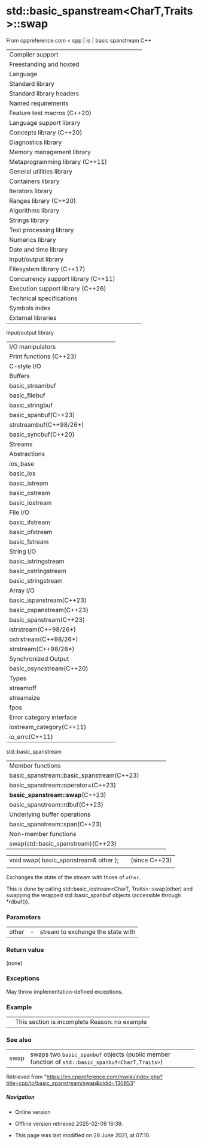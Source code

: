 # std::basic_spanstream<CharT,Traits>::swap

From cppreference.com
< cpp‎ | io‎ | basic spanstream
C++

|  |  |  |  |  |
| --- | --- | --- | --- | --- |
| Compiler support | | | | |
| Freestanding and hosted | | | | |
| Language | | | | |
| Standard library | | | | |
| Standard library headers | | | | |
| Named requirements | | | | |
| Feature test macros (C++20) | | | | |
| Language support library | | | | |
| Concepts library (C++20) | | | | |
| Diagnostics library | | | | |
| Memory management library | | | | |
| Metaprogramming library (C++11) | | | | |
| General utilities library | | | | |
| Containers library | | | | |
| Iterators library | | | | |
| Ranges library (C++20) | | | | |
| Algorithms library | | | | |
| Strings library | | | | |
| Text processing library | | | | |
| Numerics library | | | | |
| Date and time library | | | | |
| Input/output library | | | | |
| Filesystem library (C++17) | | | | |
| Concurrency support library (C++11) | | | | |
| Execution support library (C++26) | | | | |
| Technical specifications | | | | |
| Symbols index | | | | |
| External libraries | | | | |

Input/output library

|  |  |  |  |  |
| --- | --- | --- | --- | --- |
| I/O manipulators | | | | |
| Print functions (C++23) | | | | |
| C-style I/O | | | | |
| Buffers | | | | |
| basic_streambuf | | | | |
| basic_filebuf | | | | |
| basic_stringbuf | | | | |
| basic_spanbuf(C++23) | | | | |
| strstreambuf(C++98/26\*) | | | | |
| basic_syncbuf(C++20) | | | | |
| Streams | | | | |
| Abstractions | | | | |
| ios_base | | | | |
| basic_ios | | | | |
| basic_istream | | | | |
| basic_ostream | | | | |
| basic_iostream | | | | |
| File I/O | | | | |
| basic_ifstream | | | | |
| basic_ofstream | | | | |
| basic_fstream | | | | |
| String I/O | | | | |
| basic_istringstream | | | | |
| basic_ostringstream | | | | |
| basic_stringstream | | | | |
| Array I/O | | | | |
| basic_ispanstream(C++23) | | | | |
| basic_ospanstream(C++23) | | | | |
| basic_spanstream(C++23) | | | | |
| istrstream(C++98/26\*) | | | | |
| ostrstream(C++98/26\*) | | | | |
| strstream(C++98/26\*) | | | | |
| Synchronized Output | | | | |
| basic_osyncstream(C++20) | | | | |
| Types | | | | |
| streamoff | | | | |
| streamsize | | | | |
| fpos | | | | |
| Error category interface | | | | |
| iostream_category(C++11) | | | | |
| io_errc(C++11) | | | | |

std::basic_spanstream

|  |  |  |  |  |
| --- | --- | --- | --- | --- |
| Member functions | | | | |
| basic_spanstream::basic_spanstream(C++23) | | | | |
| basic_spanstream::operator=(C++23) | | | | |
| ****basic_spanstream::swap****(C++23) | | | | |
| basic_spanstream::rdbuf(C++23) | | | | |
| Underlying buffer operations | | | | |
| basic_spanstream::span(C++23) | | | | |
| Non-member functions | | | | |
| swap(std::basic_spanstream)(C++23) | | | | |

|  |  |  |
| --- | --- | --- |
| void swap( basic_spanstream& other ); |  | (since C++23) |
|  |  |  |

Exchanges the state of the stream with those of `other`.

This is done by calling std::basic_iostream<CharT, Traits>::swap(other) and swapping the wrapped std::basic_spanbuf objects (accessible through \*rdbuf()).

### Parameters

|  |  |  |
| --- | --- | --- |
| other | - | stream to exchange the state with |

### Return value

(none)

### Exceptions

May throw implementation-defined exceptions.

### Example

|  |  |
| --- | --- |
|  | This section is incomplete Reason: no example |

### See also

|  |  |
| --- | --- |
| swap | swaps two `basic_spanbuf` objects   (public member function of `std::basic_spanbuf<CharT,Traits>`) |

Retrieved from "<https://en.cppreference.com/mwiki/index.php?title=cpp/io/basic_spanstream/swap&oldid=130853>"

##### Navigation

- Online version
- Offline version retrieved 2025-02-09 16:39.

- This page was last modified on 28 June 2021, at 07:10.
